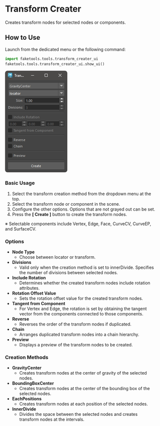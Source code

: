 
# Transform Creater

Creates transform nodes for selected nodes or components.

## How to Use

Launch from the dedicated menu or the following command:

```python
import faketools.tools.transform_creater_ui
faketools.tools.transform_creater_ui.show_ui()
```

![image001](images/transform_creater/image001.png)

### Basic Usage

1. Select the transform creation method from the dropdown menu at the top.
2. Select the transform node or component in the scene.
3. Configure the other options. Options that are not grayed out can be set.
4. Press the **[ Create ]** button to create the transform nodes.

※ Selectable components include Vertex, Edge, Face, CurveCV, CurveEP, and SurfaceCV.

### Options

- **Node Type**
  - Choose between locator or transform.
- **Divisions**
  - Valid only when the creation method is set to innerDivide. Specifies the number of divisions between selected nodes.
- **Include Rotation**
  - Determines whether the created transform nodes include rotation attributes.
- **Rotation Offset Value**
  - Sets the rotation offset value for the created transform nodes.
- **Tangent from Component**
  - For Vertex and Edge, the rotation is set by obtaining the tangent vector from the components connected to those components.
- **Reverse**
  - Reverses the order of the transform nodes if duplicated.
- **Chain**
  - Arranges duplicated transform nodes into a chain hierarchy.
- **Preview**
  - Displays a preview of the transform nodes to be created.

### Creation Methods

- **GravityCenter**
  - Creates transform nodes at the center of gravity of the selected nodes.
- **BoundingBoxCenter**
  - Creates transform nodes at the center of the bounding box of the selected nodes.
- **EachPositions**
  - Creates transform nodes at each position of the selected nodes.
- **InnerDivide**
  - Divides the space between the selected nodes and creates transform nodes at the intervals.
